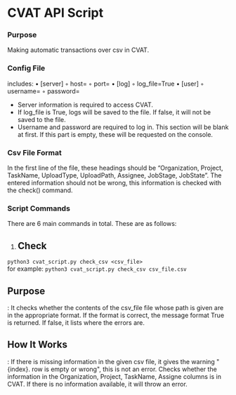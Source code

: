 # CVAT API Script

### Purpose
Making automatic transactions over csv in CVAT.

### Config File
includes:
•	[server]
    ◦	host= 
    ◦	port=
•	[log]
    ◦	log_file=True
•	[user]
    ◦	username=
    ◦	password=

* Server information is required to access CVAT.
* If log_file is True, logs will be saved to the file. If false, it will not be saved to the file.
* Username and password are required to log in. This section will be blank at first. If this part is empty, these will be requested on the console.


### Csv File Format
In the first line of the file, these headings should be “Organization, Project, TaskName, UploadType, UploadPath, Assignee, JobStage, JobState”. The entered information should not be wrong, this information is checked with the check() command.

### Script Commands
There are 6 main commands in total. These are as follows:
1.	<h2>Check</h2>
```python3 cvat_script.py check_csv <csv_file>``` </br>
for example: ```python3 cvat_script.py check_csv csv_file.csv```

<h2>Purpose</h2>: It checks whether the contents of the csv_file file whose path is given are in the appropriate format. If the format is correct, the message format True is returned. If false, it lists where the errors are.
<h2>How It Works</h2>: If there is missing information in the given csv file, it gives the warning "{index}. row is empty or wrong", this is not an error. Checks whether the information in the Organization, Project, TaskName, Assigne columns is in CVAT. If there is no information available, it will throw an error.
